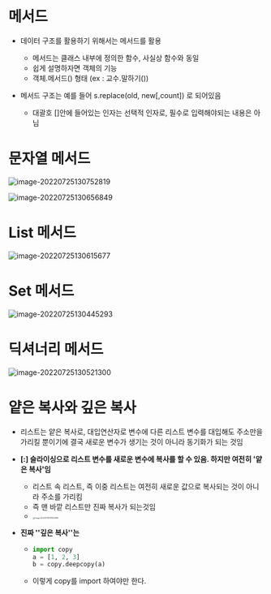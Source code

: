 # 메서드

- 데이터 구조를 활용하기 위해서는 메서드를 활용
  - 메서드는 클래스 내부에 정의한 함수, 사실상 함수와 동일
  - 쉽게 설명하자면 객체의 기능
  - 객체.메서드() 형태 (ex : 교수.말하기())



- 메서드 구조는 예를 들어 s.replace(old, new[,count]) 로 되어있음
  - 대괄호 []안에 들어있는 인자는 선택적 인자로, 필수로 입력해야되는 내용은 아님



# 문자열 메서드

![image-20220725130752819](C:\Users\DongJu\AppData\Roaming\Typora\typora-user-images\image-20220725130752819.png)

![image-20220725130656849](C:\Users\DongJu\AppData\Roaming\Typora\typora-user-images\image-20220725130656849.png)



# List 메서드

![image-20220725130615677](C:\Users\DongJu\AppData\Roaming\Typora\typora-user-images\image-20220725130615677.png)



# Set 메서드

![image-20220725130445293](C:\Users\DongJu\AppData\Roaming\Typora\typora-user-images\image-20220725130445293.png)



# 딕셔너리 메서드

![image-20220725130521300](C:\Users\DongJu\AppData\Roaming\Typora\typora-user-images\image-20220725130521300.png)



# 얕은 복사와 깊은 복사

- 리스트는 얕은 복사로, 대입연산자로 변수에 다른 리스트 변수를 대입해도 주소만을 가리킬 뿐이기에 결국 새로운 변수가 생기는 것이 아니라 동기화가 되는 것임

- **[:] 슬라이싱으로 리스트 변수를 새로운 변수에 복사를 할 수 있음. 하지만 여전히 '얕은 복사'임**

  - 리스트 속 리스트, 즉 이중 리스트는 여전히 새로운 값으로 복사되는 것이 아니라 주소를 가리킴
  - 즉 맨 바깥 리스트만 진짜 복사가 되는것임
  - <img src="C:\Users\DongJu\AppData\Roaming\Typora\typora-user-images\image-20220725131334394.png" alt="image-20220725131334394" style="zoom:25%;" />

- **진짜 ''깊은 복사''는**

  - ```python
    import copy
    a = [1, 2, 3]
    b = copy.deepcopy(a)
    ```

  - 이렇게 copy를 import 하여야만 한다.